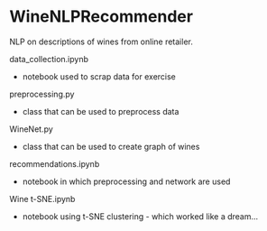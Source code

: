 # WineNLPRecommender
NLP on descriptions of wines from online retailer.

data_collection.ipynb
  - notebook used to scrap data for exercise
  
preprocessing.py 
  - class that can be used to preprocess data
  
WineNet.py
  - class that can be used to create graph of wines
  
recommendations.ipynb
  - notebook in which preprocessing and network are used
  
Wine t-SNE.ipynb 
  - notebook using t-SNE clustering - which worked like a dream...
